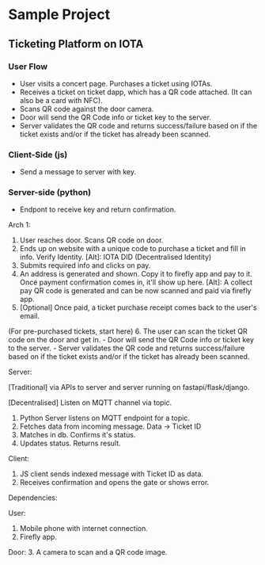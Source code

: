 # Sample Project

## Ticketing Platform on IOTA

### User Flow
- User visits a concert page. Purchases a ticket using IOTAs.
- Receives a ticket on ticket dapp, which has a QR code attached. (It can also be a card with NFC).
- Scans QR code against the door camera.
- Door will send the QR Code info or ticket key to the server.
- Server validates the QR code and returns success/failure based on if the ticket exists and/or if the ticket has already been scanned.

### Client-Side (js)
- Send a message to server with key.

### Server-side (python)
- Endpont to receive key and return confirmation.



Arch 1:

1. User reaches door. Scans QR code on door.
2. Ends up on website with a unique code to purchase a ticket and fill in info. Verify Identity.
    [Alt]: IOTA DID (Decentralised Identity)
3. Submits required info and clicks on pay.
4. An address is generated and shown. Copy it to firefly app and pay to it. Once payment confirmation comes in, it'll show up here.
    [Alt]: A collect pay QR code is generated and can be now scanned and paid via firefly app.
5. [Optional] Once paid, a ticket purchase receipt comes back to the user's email.

(For pre-purchased tickets, start here)
6. The user can scan the ticket QR code on the door and get in.
    - Door will send the QR Code info or ticket key to the server.
    - Server validates the QR code and returns success/failure based on if the ticket exists and/or if the ticket has already been scanned.

Server:

[Traditional] via APIs to server and server running on fastapi/flask/django.

[Decentralised]
Listen on MQTT channel via topic.
1. Python Server listens on MQTT endpoint for a topic.
2. Fetches data from incoming message. Data -> Ticket ID
3. Matches in db. Confirms it's status.
4. Updates status. Returns result.


Client:
1. JS client sends indexed message with Ticket ID as data.
2. Receives confirmation and opens the gate or shows error.


Dependencies:

User:
1. Mobile phone with internet connection.
2. Firefly app.

Door:
3. A camera to scan and a QR code image.
